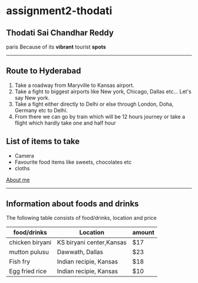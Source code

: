 # assignment2-thodati
## Thodati Sai Chandhar Reddy
   paris
   Because of its **vibrant** tourist **spots**


   ***
   ## Route to Hyderabad
   1. Take a roadway from Maryville to Kansas airport.
   2. Take a fight to biggest airports like New york, Chicago, Dallas etc... Let's say New york.
   3. Take a fight either directly to Delhi or else through London, Doha, Germany etc to Delhi.
   4. From there we can go by train which will be 12 hours journey or take a flight which hardly take one and half hour  

   ## List of items to take
   - Camera
   - Favourite food items like sweets, chocolates etc
   - cloths

   [About me](/AboutMe.md)

   ***
   ## Information about foods and drinks
   The following table consists of food/drinks, location and price

|food/drinks           | Location                  |  amount    |      
| ---------------------| --------------------------| -----------|
| chicken biryani      | KS biryani center,Kansas  |  $17       |
| mutton pulusu        | Dawwath, Dallas           |  $23       |
| Fish fry             | Indian recipie, Kansas    |  $18       |
| Egg fried rice       |Indian recipie, Kansas     |  $10       |
   
   